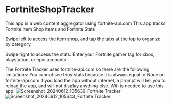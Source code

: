 # FortniteShopTracker
 This app is a web content aggregator using fortnite-api.com
 This app tracks Fortnite Item Shop items and Fortnite Stats

Swipe left to access the item shop, and tap the tabs at the top to organize by category

Swipe right to access the stats. Enter your Fortnite gamer tag for xbox, playstation, or epic accounts

The Fortnite Tracker uses fortnite-api.com so there are the following limitations:
You cannot see trios stats because it is always equal to None on fortnite-api.com
If you load the app without internet, a prompt will tell you to reload the app, and will not display anything else.
Wifi is needed to use this app.
![Screenshot_20240612_105639_Fortnite Tracker](https://github.com/MagicalPlayGames/FortniteShopTracker/assets/62050440/81d79604-44d3-494d-ad67-48efcb05a88a)
![Screenshot_20240612_105643_Fortnite Tracker](https://github.com/MagicalPlayGames/FortniteShopTracker/assets/62050440/cc9adae6-965b-4029-8c57-27ed4acea1d4)

